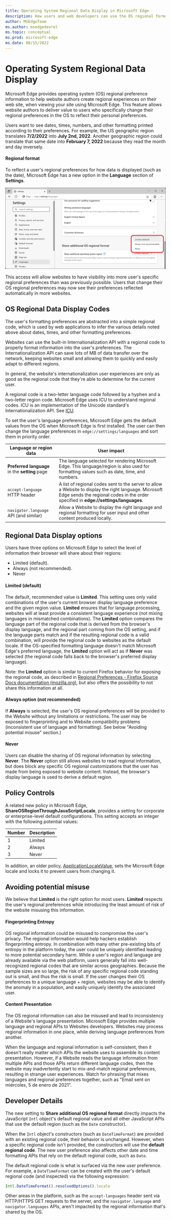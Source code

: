 ```yaml
---
title: Operating System Regional Data Display in Microsoft Edge
description: How users and web developers can use the OS regional format in Microsoft Edge for improved site experiences
author: MSEdgeTeam
ms.author: msedgedevrel
ms.topic: conceptual
ms.prod: microsoft-edge
ms.date: 08/15/2022
--- 
```

# Operating System Regional Data Display

Microsoft Edge provides operating system (OS) regional preference information to help website authors create regional experiences on their web site, when viewing your site using Microsoft Edge. This feature allows website authors to deliver value to users who specifically change their regional preferences in the OS to reflect their personal preferences.

Users want to see dates, times, numbers, and other formatting printed according to their preferences. For example, the US geographic region translates **7/2/2022** into **July 2nd, 2022**.  Another geographic region could translate that same date into **February 7, 2022** because they read the month and day inversely. 

#### Regional format
To reflect a user's regional preferences for how data is displayed (such as the date), Microsoft Edge has a new option  in the **Language** section of **Settings**.

![The 'Share additional OS regional format' menu with the Limited (default) option selected](media/os-regional-setting-screenshot.png)

This access will allow websites to have visibility into more user's specific regional preferences than was previously possible. Users that change their OS regional preferences may now see their preferences reflected automatically in more websites.

<!-- ====================================================================== -->
## OS Regional Data Display Codes

The user's formatting preferences are abstracted into a simple regional code, which is used by web applications to infer the various details noted above about dates, times, and other formatting preferences.

Websites can use the built-in Internationalization API with a regional code to properly format information into the user's preferences.  The Internationalization API can save lots of MB of data transfer over the network, keeping websites small and allowing them to quickly and easily adapt to different regions.

In general, the website's internationalization user experiences are only as good as the regional code that they're able to determine for the current user. 

A regional code is a two-letter language code followed by a hyphen and a two-letter region code.  Microsoft Edge uses ICU to understand regional codes. ICU is an implementation of the Unicode standard's Internationalization API.  See [ICU](https://icu.unicode.org/home).

To set the user's language preferences, Microsoft Edge gets the default values from the OS when Microsoft Edge is first installed. The user can then change the language preferences in `edge://settings/languages` and sort them in priority order.

| Language or region data | User impact |
|--------|-------------------------|
| **Preferred language** in the **setting** page | The language selected for rendering Microsoft Edge. This language/region is also used for formatting values such as date, time, and numbers. |
|  `accept-language` HTTP header | A list of regional codes sent to the server to allow a Website to display the right language. Microsoft Edge sends the regional codes in the order specified in **edge://settings/languages**. |
| `navigator.language` API (and similar) | Allow a Website to display the right language and regional formatting for user input and other content produced locally. |

## Regional Data Display options
Users have three options on Microsoft Edge to select the level of information their browser will share about their regions:

* Limited (default).
* Always (not recommended).
* Never 

#### Limited  (default)
The default, recommended value is **Limited**. This setting uses only valid combinations of the user's current browser display language preference and the given region value. **Limited** ensures that for language processing, websites will at least provide a consistent language experience (not mixing languages in mismatched combinations). The **Limited** option compares the language part of the regional code that is derived from the browser's display language, and the regional part coming from the OS setting, and if the language parts match and if the resulting regional code is a valid combination, will provide the regional code to websites as the default locale. If the OS-specified formatting language doesn't match Microsoft Edge's preferred language, the **Limited** option will act as if **Never** was selected (the regional code falls back to the browser's preferred display language). 

Note: the **Limited** option is similar to current Firefox behavior for exposing the regional code, as described in [Regional Preferences - Firefox Source Docs documentation (mozilla.org)](https://firefox-source-docs.mozilla.org/intl/locale.html#regional-preferences), but also offers the possibility to not share this information at all. 

#### Always option (not recommended)

If **Always** is selected, the user's OS regional preferences will be provided to the Website without any limitations or restrictions. The user may be exposed to fingerprinting and to Website compatibility problems (inconsistent use of language and formatting). See below "Avoiding potential misuse" section.)

#### Never
Users can disable the sharing of OS regional information by selecting **Never**. The **Never** option still allows websites to read regional information, but does block any specific OS regional customizations that the user has made from being exposed to website content. Instead, the browser's display language is used to derive a default region.


<!-- ====================================================================== -->
## Policy Controls 
A related new policy in Microsoft Edge, **ShareOSRegionThroughJavaScriptLocale**, provides a setting for corporate or enterprise-level default configurations.  This setting accepts an integer with the following potential values: 

|Number| Description |
|--------|-------------------------|
| 1 | Limited | 
| 2 | Always | 
| 3 | Never | 

In addition, an older policy, [ApplicationLocaleValue](/DeployEdge/microsoft-edge-policies#applicationlocalevalue), sets the Microsoft Edge locale and locks it to prevent users from changing it. 

## Avoiding potential misuse  
We believe that **Limited** is the right option for most users. **Limited** respects the user's regional preferences while introducing the least amount of risk of the website misusing this information.

#### Fingerprinting Entropy
OS regional information could be misused to compromise the user's privacy.  The regional information would help hackers establish fingerprinting entropy. In combination with many other pre-existing bits of entropy in the platform today, the user could be uniquely identified leading to more potential secondary harm. While a user's region and language are already available via the web platform, users generally fall into well-recognized regional codes that are similar across geographies.  Because the sample sizes are so large, the risk of any specific regional code standing out is small, and thus the risk is small. If the user changes their OS preferences to a unique language + region, websites may be able to identify the anomaly in a population, and easily uniquely identify the associated user. 

#### Content Presentation
The OS regional information can also be misused and lead to inconsistency of a Website's language presentation. Microsoft Edge provides multiple language and regional APIs to Websites developers.  Websites may process regional information in one place, while deriving language preferences from another.

When the language and regional information is self-consistent, then it doesn't really matter which APIs the website uses to assemble its content presentation. However, if a Website reads the language information from multiple APIs and those APIs return different language codes, then the website may inadvertently start to mix-and-match regional preferences, resulting in strange user experiences. Watch for phrasing that mixes languages and regional preferences together, such as "Email sent on miércoles, 5 de enero de 2021".

<!-- ====================================================================== -->
## Developer Details 
The new setting to **Share additional OS regional format** directly impacts the JavaScript `Intl` object's default regional value and all other JavaScript APIs that use the default region (such as the `Date` constructor). 

When the `Intl` object's constructors (such as `DateTimeFormat`) are provided with an existing regional code, their behavior is unchanged. However, when a specific regional code isn't provided, the constructors will use the **default regional code**. The new user preference also affects other date and time formatting APIs that rely on the default regional code, such as `Date`.

The default regional code is what is surfaced via the new user preference. For example, a `DateTimeFormat` can be created with the user's default regional code (and inspected) via the following expression:

```js
Intl.DateTimeFormat().resolvedOptions().locale 
```

Other areas in the platform, such as the `accept-languages` header sent via HTTP/HTTPS GET requests to the server, and the `navigator.language` and `navigator.languages` APIs, aren't impacted by the regional information that's shared by the OS.
